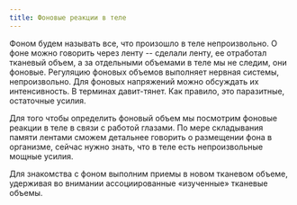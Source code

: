 ```yaml
---
title: Фоновые реакции в теле
---
```


Фоном будем называть все, что произошло в теле непроизвольно. О фоне
можно говорить через ленту -- сделали ленту, ее отработал тканевый
объем, а за отдельными объемами в теле мы не следим, они фоновые.
Регуляцию фоновых объемов выполняет нервная системы, непроизвольно. Для
фоновых напряжений можно обсуждать их интенсивность. В терминах
давит-тянет. Как правило, это паразитные, остаточные усилия.

Для того чтобы определить фоновый объем мы посмотрим фоновые реакции в
теле в связи с работой глазами. По мере складывания памяти лентами
сможем детальнее говорить о размещении фона в организме, сейчас нужно
знать, что в теле есть непроизвольные мощные усилия.

Для знакомства с фоном выполним приемы в новом тканевом объеме,
удерживая во внимании ассоциированные «изученные» тканевые объемы.
